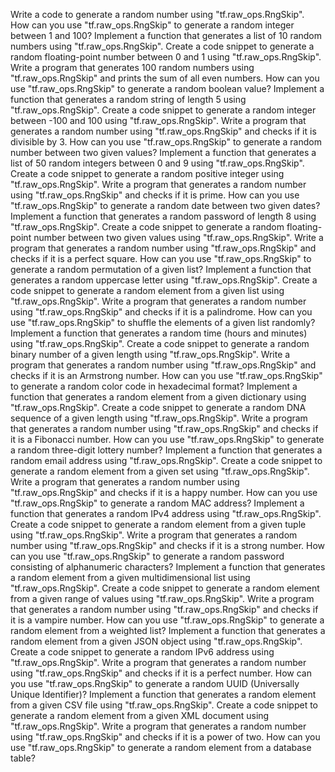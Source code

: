 Write a code to generate a random number using "tf.raw_ops.RngSkip".
How can you use "tf.raw_ops.RngSkip" to generate a random integer between 1 and 100?
Implement a function that generates a list of 10 random numbers using "tf.raw_ops.RngSkip".
Create a code snippet to generate a random floating-point number between 0 and 1 using "tf.raw_ops.RngSkip".
Write a program that generates 100 random numbers using "tf.raw_ops.RngSkip" and prints the sum of all even numbers.
How can you use "tf.raw_ops.RngSkip" to generate a random boolean value?
Implement a function that generates a random string of length 5 using "tf.raw_ops.RngSkip".
Create a code snippet to generate a random integer between -100 and 100 using "tf.raw_ops.RngSkip".
Write a program that generates a random number using "tf.raw_ops.RngSkip" and checks if it is divisible by 3.
How can you use "tf.raw_ops.RngSkip" to generate a random number between two given values?
Implement a function that generates a list of 50 random integers between 0 and 9 using "tf.raw_ops.RngSkip".
Create a code snippet to generate a random positive integer using "tf.raw_ops.RngSkip".
Write a program that generates a random number using "tf.raw_ops.RngSkip" and checks if it is prime.
How can you use "tf.raw_ops.RngSkip" to generate a random date between two given dates?
Implement a function that generates a random password of length 8 using "tf.raw_ops.RngSkip".
Create a code snippet to generate a random floating-point number between two given values using "tf.raw_ops.RngSkip".
Write a program that generates a random number using "tf.raw_ops.RngSkip" and checks if it is a perfect square.
How can you use "tf.raw_ops.RngSkip" to generate a random permutation of a given list?
Implement a function that generates a random uppercase letter using "tf.raw_ops.RngSkip".
Create a code snippet to generate a random element from a given list using "tf.raw_ops.RngSkip".
Write a program that generates a random number using "tf.raw_ops.RngSkip" and checks if it is a palindrome.
How can you use "tf.raw_ops.RngSkip" to shuffle the elements of a given list randomly?
Implement a function that generates a random time (hours and minutes) using "tf.raw_ops.RngSkip".
Create a code snippet to generate a random binary number of a given length using "tf.raw_ops.RngSkip".
Write a program that generates a random number using "tf.raw_ops.RngSkip" and checks if it is an Armstrong number.
How can you use "tf.raw_ops.RngSkip" to generate a random color code in hexadecimal format?
Implement a function that generates a random element from a given dictionary using "tf.raw_ops.RngSkip".
Create a code snippet to generate a random DNA sequence of a given length using "tf.raw_ops.RngSkip".
Write a program that generates a random number using "tf.raw_ops.RngSkip" and checks if it is a Fibonacci number.
How can you use "tf.raw_ops.RngSkip" to generate a random three-digit lottery number?
Implement a function that generates a random email address using "tf.raw_ops.RngSkip".
Create a code snippet to generate a random element from a given set using "tf.raw_ops.RngSkip".
Write a program that generates a random number using "tf.raw_ops.RngSkip" and checks if it is a happy number.
How can you use "tf.raw_ops.RngSkip" to generate a random MAC address?
Implement a function that generates a random IPv4 address using "tf.raw_ops.RngSkip".
Create a code snippet to generate a random element from a given tuple using "tf.raw_ops.RngSkip".
Write a program that generates a random number using "tf.raw_ops.RngSkip" and checks if it is a strong number.
How can you use "tf.raw_ops.RngSkip" to generate a random password consisting of alphanumeric characters?
Implement a function that generates a random element from a given multidimensional list using "tf.raw_ops.RngSkip".
Create a code snippet to generate a random element from a given range of values using "tf.raw_ops.RngSkip".
Write a program that generates a random number using "tf.raw_ops.RngSkip" and checks if it is a vampire number.
How can you use "tf.raw_ops.RngSkip" to generate a random element from a weighted list?
Implement a function that generates a random element from a given JSON object using "tf.raw_ops.RngSkip".
Create a code snippet to generate a random IPv6 address using "tf.raw_ops.RngSkip".
Write a program that generates a random number using "tf.raw_ops.RngSkip" and checks if it is a perfect number.
How can you use "tf.raw_ops.RngSkip" to generate a random UUID (Universally Unique Identifier)?
Implement a function that generates a random element from a given CSV file using "tf.raw_ops.RngSkip".
Create a code snippet to generate a random element from a given XML document using "tf.raw_ops.RngSkip".
Write a program that generates a random number using "tf.raw_ops.RngSkip" and checks if it is a power of two.
How can you use "tf.raw_ops.RngSkip" to generate a random element from a database table?
